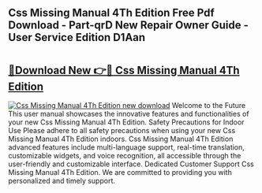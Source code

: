 ## Css Missing Manual 4Th Edition Free Pdf Download - Part-qrD New Repair Owner Guide - User Service Edition D1Aan

# <h2><a href="http://bc22990.oget.top/?id=Css+Missing+Manual+4Th+Edition">🔗Download New 👉🔴 Css Missing Manual 4Th Edition</a></h2>

[![Css Missing Manual 4Th Edition new download](https://i.imgur.com/5g1atiW.png)](http://bc22990.oget.top/?id=Css+Missing+Manual+4Th+Edition)
Welcome to the Future This user manual showcases the innovative features and functionalities of your new Css Missing Manual 4Th Edition. Safety Precautions for Indoor Use Please adhere to all safety precautions when using your new Css Missing Manual 4Th Edition indoors. Css Missing Manual 4Th Edition advanced features include multi-language support, real-time translation, customizable widgets, and voice recognition, all accessible through the user-friendly and customizable interface. Dedicated Customer Support Css Missing Manual 4Th Edition. We are committed to providing you with personalized and timely support.
